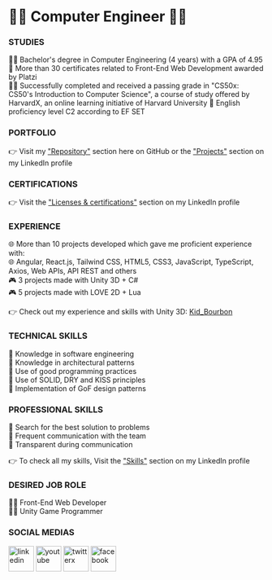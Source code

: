 # 👨‍💻  Computer Engineer  👨‍💻

### STUDIES
👨‍🎓 Bachelor's degree in Computer Engineering (4 years) with a GPA of 4.95<br/>
📜 More than 30 certificates related to Front-End Web Development awarded by Platzi<br/>
👨‍💻 Successfully completed and received a passing grade in "CS50x: CS50's Introduction to Computer Science", a course of study offered by HarvardX, an online learning initiative of Harvard University
🗽 English proficiency level C2 according to EF SET<br/>

### PORTFOLIO
👉 Visit my ["Repository"](https://github.com/KidBourbon?tab=repositories) section here on GitHub or the ["Projects"](https://www.linkedin.com/in/leonardo-collazo-klenina/details/projects/) section on my LinkedIn profile

### CERTIFICATIONS
👉 Visit the ["Licenses & certifications"](https://www.linkedin.com/in/leonardo-collazo-klenina/details/certifications/) section on my LinkedIn profile

### EXPERIENCE
🌐 More than 10 projects developed which gave me proficient experience with:<br/>
🌐 Angular, React.js, Tailwind CSS, HTML5, CSS3, JavaScript, TypeScript, Axios, Web APIs, API REST and others<br/>
🎮 3 projects made with Unity 3D + C#<br/>
🎮 5 projects made with LOVE 2D + Lua<br/>

👉 Check out my experience and skills with Unity 3D: [Kid_Bourbon](https://learn.unity.com/u/kidbourbon)

### TECHNICAL SKILLS
🏅 Knowledge in software engineering<br/>
🏅 Knowledge in architectural patterns<br/>
🏅 Use of good programming practices<br/>
🏅 Use of SOLID, DRY and KISS principles<br/>
🏅 Implementation of GoF design patterns<br/>

### PROFESSIONAL SKILLS
🏅 Search for the best solution to problems<br/>
🏅 Frequent communication with the team<br/>
🏅 Transparent during communication<br/>

👉 To check all my skills, Visit the ["Skills"](https://www.linkedin.com/in/leonardo-collazo-klenina/details/skills/) section on my LinkedIn profile

### DESIRED JOB ROLE
👨‍💻 Front-End Web Developer<br/>
👨‍💻 Unity Game Programmer<br/>

### SOCIAL MEDIAS
<a href="https://www.linkedin.com/in/leonardo-collazo-klenina" target="_blank"> <img src="https://img.icons8.com/fluency/48/linkedin.png" alt="linkedin" width="50" height="50"/></a>
<a href="https://www.youtube.com/channel/UCUVv_L27fI0xbvdScYOGm2A" target="_blank"> <img src="https://img.icons8.com/3d-fluency/94/youtube-play.png" alt="youtube" width="50" height="50"/></a>
<a href="https://twitter.com/KidBourbon6" target="_blank"> <img width="50" height="50" src="https://img.icons8.com/color/48/twitterx.png" alt="twitterx"/></a>
<a href="https://www.facebook.com/leonardo.collazo.klenina" target="_blank"> <img src="https://img.icons8.com/fluency/48/facebook-new.png" alt="facebook" width="50" height="50"/></a>
